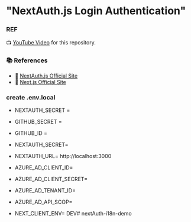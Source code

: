 # "NextAuth.js Login Authentication"

### REF

📺 [YouTube Video](https://youtu.be/w2h54xz6Ndw) for this repository.

### 📚 References
- 🔗 [NextAuth.js Official Site](https://next-auth.js.org/)
- 🔗 [Next.js Official Site](https://nextjs.org/)


### create .env.local
- NEXTAUTH_SECRET = 
- GITHUB_SECRET = 
- GITHUB_ID = 

- NEXTAUTH_SECRET=
- NEXTAUTH_URL= http://localhost:3000
- AZURE_AD_CLIENT_ID=
- AZURE_AD_CLIENT_SECRET=
- AZURE_AD_TENANT_ID=
- AZURE_AD_API_SCOP=
- NEXT_CLIENT_ENV= DEV# nextAuth-i18n-demo
